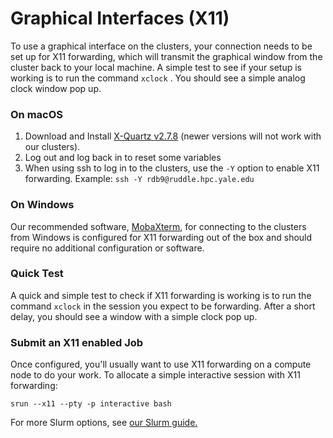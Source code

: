 # Graphical Interfaces (X11)

To use a graphical interface on the clusters, your connection needs to be set up for X11 forwarding, which will transmit the graphical window from the cluster back to your local machine. A simple test to see if your setup is working is to run the command `xclock` . You should see a simple analog clock window pop up.

### On macOS

1.  Download and Install [X-Quartz v2.7.8](https://www.xquartz.org/releases/XQuartz-2.7.8.html) (newer versions will not work with our clusters).
2.  Log out and log back in to reset some variables
3.  When using ssh to log in to the clusters, use the `-Y` option to enable X11 forwarding. Example: `ssh -Y rdb9@ruddle.hpc.yale.edu`

### On Windows

Our recommended software, [MobaXterm](index.md#connect-from-windows), for connecting to the clusters from Windows is configured for X11 forwarding out of the box and should require no additional configuration or software.

### Quick Test

A quick and simple test to check if X11 forwarding is working is to run the command `xclock` in the session you expect to be forwarding. After a short delay, you should see a window with a simple clock pop up.

### Submit an X11 enabled Job

Once configured, you'll usually want to use X11 forwarding on a compute node to do your work. To allocate a simple interactive session with X11 forwarding:

```
srun --x11 --pty -p interactive bash
```

For more Slurm options, see [our Slurm guide.](/clusters-at-yale/job-scheduling)
